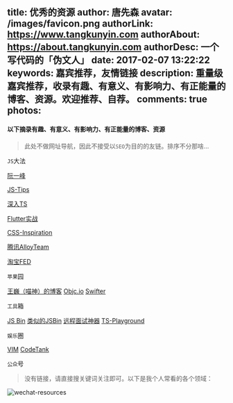 title: 优秀的资源
author: 唐先森
avatar: /images/favicon.png
authorLink: https://www.tangkunyin.com
authorAbout: https://about.tangkunyin.com
authorDesc: 一个写代码的「伪文人」
date: 2017-02-07 13:22:22
keywords: 嘉宾推荐，友情链接
description: 重量级嘉宾推荐，收录有趣、有意义、有影响力、有正能量的博客、资源。欢迎推荐、自荐。
comments: true
photos:
---

#### 以下摘录有趣、有意义、有影响力、有正能量的博客、资源

> 此处不做网址导航，因此不接受以`SEO`为目的的友链。排序不分那啥...

`JS`大法

[阮一峰](http://www.ruanyifeng.com/blog/)

[JS-Tips](http://www.jstips.co/zh_CN/)

[深入TS](https://jkchao.github.io/typescript-book-chinese/)

[Flutter实战](https://book.flutterchina.club/)

[CSS-Inspiration](https://github.com/chokcoco/CSS-Inspiration)

[腾讯AlloyTeam](http://www.alloyteam.com/)

[淘宝FED](http://taobaofed.org/)


`苹果`园

[王巍（喵神）的博客](https://onevcat.com/)
[Objc.io](https://www.objc.io/)
[Swifter](http://swifter.tips/)   

`工具`箱

[JS Bin](http://js.jirengu.com/hanihacuna/1/edit?js,console,output)
[类似的JSBin](http://jsfiddle.net/)
[远程面试神器](http://collabedit.com/)
[TS-Playground](https://www.tslang.cn/play/index.html)

`娱乐`圈

[VIM](https://vim-adventures.com/)
[CodeTank](http://codetank.alloyteam.com/)


`公众`号

> 没有链接，请直接搜关键词关注即可。以下是我个人常看的各个领域：


![wechat-resources](/img/2019/wechat-resources.jpeg)

